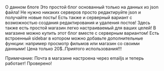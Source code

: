 О данном блоге
Это простой блог основанный только на данных из json файла!
Не нужно никаких серверов просто редактируйте json  и получайте новые посты!
Есть также и серверный вариант с возможностью создания редактирования и удаления постов!
Здесь также есть простой магазин легко настраиваемый для ваших целей! 
В магазине можно купить этот блог вместе с серверным вариантом!
Есть встроенный sidebar в котором можно добавьте дополнительные функции:
например просмотр фильмов или магазин со своими данными!
Цена только 20$..Приятого использования!!! 

Примечание: Почта  в магазине настроена через emailjs и  теперь работает! Проверено! 
